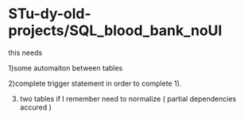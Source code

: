# STu-dy-old-projects/SQL_blood_bank_noUI
this needs

1)some automaiton between tables

2)complete trigger statement in order to complete 1).

3) two tables if I remember need to normalize ( partial dependencies accured )

